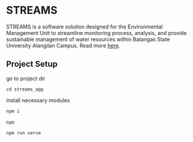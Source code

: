 # STREAMS
STREAMS is a software solution designed for the Environmental Management Unit to streamline monitoring process, analysis, and provide sustainable management of water resources within Batangas State University Alangilan Campus. Read more [here](https://docs.google.com/document/d/1iXuronEwMtsf0HLjG8oEy_0ZRmBer0iu/edit?usp=sharing&ouid=114166090183862919465&rtpof=true&sd=true).

## Project Setup
go to project dir
```
cd streams_app
```
install necessary modules
```
npm i
```
run
```
npm run serve
```
